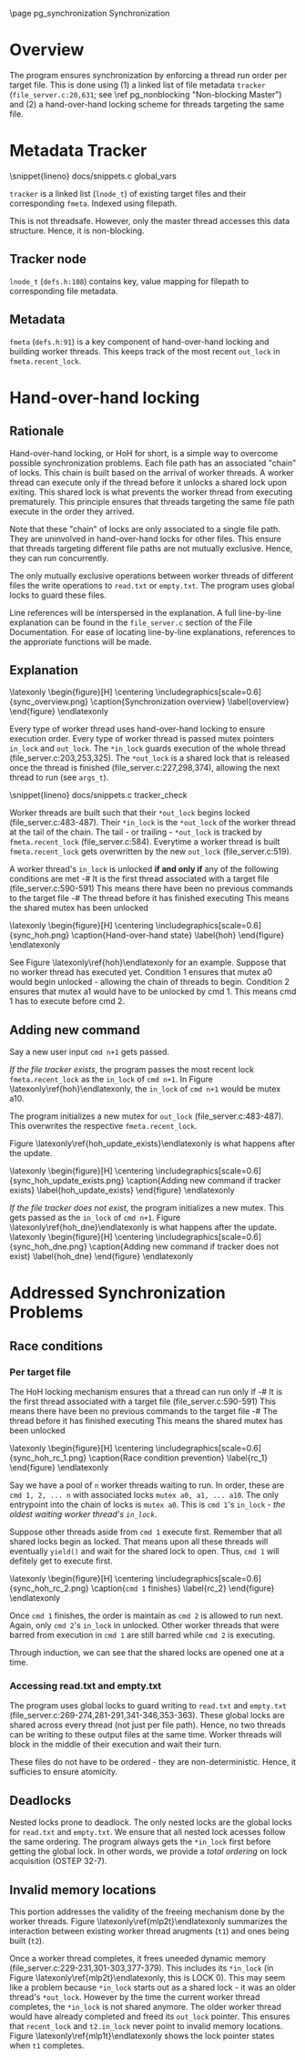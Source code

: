\page pg_synchronization Synchronization

# Overview
The program ensures synchronization by enforcing a thread run order per target file. This is done using (1) a linked list of file metadata `tracker` (`file_server.c:20,631`; see \ref pg_nonblocking "Non-blocking Master") and (2) a hand-over-hand locking scheme for threads targeting the same file.

# Metadata Tracker
\snippet{lineno} docs/snippets.c global_vars

`tracker` is a linked list (`lnode_t`) of existing target files and their corresponding `fmeta`. Indexed using filepath.

This is not threadsafe. However, only the master thread accesses this data structure. Hence, it is non-blocking.

## Tracker node
`lnode_t` (`defs.h:108`) contains key, value mapping for filepath to corresponding file metadata.
 
## Metadata
`fmeta` (`defs.h:91`) is a key component of hand-over-hand locking and building worker threads. This keeps track of the most recent `out_lock` in `fmeta.recent_lock`.

# Hand-over-hand locking
## Rationale
Hand-over-hand locking, or HoH for short, is a simple way to overcome possible synchronization problems. Each file path has an associated "chain" of locks. This chain is built based on the arrival of worker threads. A worker thread can execute only if the thread before it unlocks a shared lock upon exiting. This shared lock is what prevents the worker thread from executing prematurely. This principle ensures that threads targeting the same file path execute in the order they arrived.

Note that these "chain" of locks are only associated to a single file path. They are uninvolved in hand-over-hand locks for other files. This ensure that threads targeting different file paths are not mutually exclusive. Hence, they can run concurrently.

The only mutually exclusive operations between worker threads of different files the write operations to `read.txt` or `empty.txt`. The program uses global locks to guard these files.

Line references will be interspersed in the explanation. A full line-by-line explanation can be found in the `file_server.c` section of the File Documentation. For ease of locating line-by-line explanations, references to the approriate functions will be made.

## Explanation

\latexonly
\begin{figure}[H]
    \centering
	\includegraphics[scale=0.6]{sync_overview.png}
	\caption{Synchronization overview}
	\label{overview}
\end{figure}
\endlatexonly

Every type of worker thread uses hand-over-hand locking to ensure execution order. Every type of worker thread is passed mutex pointers `in_lock` and `out_lock`. The `*in_lock` guards execution of the whole thread (file_server.c:203,253,325). The `*out_lock` is a shared lock that is released once the thread is finished (file_server.c:227,298,374), allowing the next thread to run (see `args_t`).

\snippet{lineno} docs/snippets.c tracker_check

Worker threads are built such that their `*out_lock` begins locked (file_server.c:483-487). Their `*in_lock` is the `*out_lock` of the worker thread at the tail of the chain. The tail - or trailing - `*out_lock` is tracked by `fmeta.recent_lock` (file_server.c:584). Everytime a worker thread is built `fmeta.recent_lock` gets overwritten by the new `out_lock` (file_server.c:519).

A worker thread's `in_lock` is unlocked **if and only if** any of the following conditions are met
 -# It is the first thread associated with a target file (file_server.c:590-591)
 	This means there have been no previous commands to the target file
 -# The thread before it has finished executing
	This means the shared mutex has been unlocked

\latexonly
\begin{figure}[H]
    \centering
	\includegraphics[scale=0.6]{sync_hoh.png}
	\caption{Hand-over-hand state}
	\label{hoh}
\end{figure}
\endlatexonly

See Figure \latexonly\ref{hoh}\endlatexonly for an example. Suppose that no worker thread has executed yet. Condition 1 ensures that mutex a0 would begin unlocked - allowing the chain of threads to begin. Condition 2 ensures that mutex a1 would have to be unlocked by cmd 1. This means cmd 1 has to execute before cmd 2.

## Adding new command
Say a new user input `cmd n+1` gets passed. 

*If the file tracker exists*, the program passes the most recent lock `fmeta.recent_lock` as the `in_lock` of `cmd n+1`. In Figure \latexonly\ref{hoh}\endlatexonly, the `in_lock` of `cmd n+1` would be mutex a10.

The program initializes a new mutex for `out_lock` (file_server.c:483-487). This overwrites the respective `fmeta.recent_lock`.

Figure \latexonly\ref{hoh_update_exists}\endlatexonly is what happens after the update.

\latexonly
\begin{figure}[H]
    \centering
	\includegraphics[scale=0.6]{sync_hoh_update_exists.png}
	\caption{Adding new command if tracker exists}
	\label{hoh_update_exists}
\end{figure}
\endlatexonly

*If the file tracker does not exist*, the program initializes a new mutex. This gets passed as the `in_lock` of `cmd n+1`. Figure \latexonly\ref{hoh_dne}\endlatexonly is what happens after the update.
\latexonly
\begin{figure}[H]
    \centering
	\includegraphics[scale=0.6]{sync_hoh_dne.png}
	\caption{Adding new command if tracker does not exist}
	\label{hoh_dne}
\end{figure}
\endlatexonly


# Addressed Synchronization Problems

## Race conditions
### Per target file
The HoH locking mechanism ensures that a thread can run only if
 -# It is the first thread associated with a target file (file_server.c:590-591)
 	This means there have been no previous commands to the target file
 -# The thread before it has finished executing
	This means the shared mutex has been unlocked


\latexonly
\begin{figure}[H]
    \centering
	\includegraphics[scale=0.6]{sync_hoh_rc_1.png}
	\caption{Race condition prevention}
	\label{rc_1}
\end{figure}
\endlatexonly


Say we have a pool of `n` worker threads waiting to run. In order, these are `cmd 1, 2, ... n` with associated locks `mutex a0, a1, ... a10`. The only entrypoint into the chain of locks is `mutex a0`. This is `cmd 1`'s `in_lock` - *the oldest waiting worker thread's `in_lock`*.

Suppose other threads aside from `cmd 1` execute first. Remember that all shared locks begin as locked. That means upon all these threads will eventually `yield()` and wait for the shared lock to open. Thus, `cmd 1` will defitely get to execute first.

\latexonly
\begin{figure}[H]
    \centering
	\includegraphics[scale=0.6]{sync_hoh_rc_2.png}
	\caption{`cmd 1` finishes}
	\label{rc_2}
\end{figure}
\endlatexonly


Once `cmd 1` finishes, the order is maintain as `cmd 2` is allowed to run next. Again, only `cmd 2`'s `in_lock` in unlocked. Other worker threads that were barred from execution in `cmd 1` are still barred while `cmd 2` is executing.

Through induction, we can see that the shared locks are opened one at a time.

### Accessing read.txt and empty.txt
The program uses global locks to guard writing to `read.txt` and `empty.txt` (file_server.c:269-274,281-291,341-346,353-363). These global locks are shared across every thread (not just per file path). Hence, no two threads can be writing to these output files at the same time. Worker threads will block in the middle of their execution and wait their turn.

These files do not have to be ordered - they are non-deterministic. Hence, it sufficies to ensure atomicity.

## Deadlocks
Nested locks prone to deadlock. The only nested locks are the global locks for `read.txt` and `empty.txt`. We ensure that all nested lock acesses follow the same ordering. The program always gets the `*in_lock` first before getting the global lock. In other words, we provide a *total ordering* on lock acquisition (OSTEP 32-7).

## Invalid memory locations
This portion addresses the validity of the freeing mechanism done by the worker threads. Figure \latexonly\ref{mlp2t}\endlatexonly summarizes the interaction between existing worker thread arugments (`t1`) and ones being built (`t2`).

Once a worker thread completes, it frees uneeded dynamic memory (file_server.c:229-231,301-303,377-379). This includes its `*in_lock` (in Figure \latexonly\ref{mlp2t}\endlatexonly, this is LOCK 0). This may seem like a problem because `*in_lock` starts out as a shared lock - it was an older thread's `*out_lock`. However by the time the current worker thread completes, the `*in_lock` is not shared anymore. The older worker thread would have already completed and freed its `out_lock` pointer. This ensures that `recent_lock` and `t2.in_lock` never point to invalid memory locations. Figure \latexonly\ref{mlp1t}\endlatexonly shows the lock pointer states when `t1` completes.
